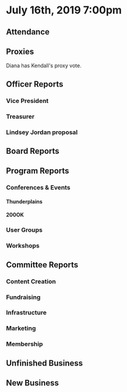 # July 16th, 2019 7:00pm

## Attendance

## Proxies

Diana has Kendall's proxy vote.

## Officer Reports


### Vice President

### Treasurer

### Lindsey Jordan proposal


## Board Reports

## Program Reports


### Conferences & Events

#### Thunderplains

#### 200OK

### User Groups

### Workshops


## Committee Reports

### Content Creation

### Fundraising

### Infrastructure

### Marketing

### Membership

## Unfinished Business

## New Business
